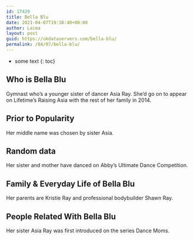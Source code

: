 ```yaml
---
id: 17429
title: Bella Blu
date: 2021-04-07T19:38:40+00:00
author: Laima
layout: post
guid: https://ukdataservers.com/bella-blu/
permalink: /04/07/bella-blu/
---
```


* some text
{: toc}


## Who is Bella Blu
                  
                  
                  
Gymnast who&#8217;s a younger sister of dancer Asia Ray. She&#8217;d go on to appear on Lifetime&#8217;s Raising Asia with the rest of her family in 2014.
                  
              
            
              
            
                
                
                
## Prior to Popularity
                  
                  
                  
Her middle name was chosen by sister Asia. 
                  
              
            
              
            
                
                
                
## Random data
                  
                  
                  
Her sister and mother have danced on Abby&#8217;s Ultimate Dance Competition. 
                  
              
            
              
            
                
                
                
## Family & Everyday Life of Bella Blu
                  
                  
                  
Her parents are Kristie Ray and professional bodybuilder Shawn Ray. 
                  
              
            
              
            
                
                
                
## People Related With Bella Blu
                  
                  
                  
Her sister Asia Ray was first introduced on the series Dance Moms. 
                  
              
            
              
            
                
              
            
              
              
            
            
              
            
          
          
          